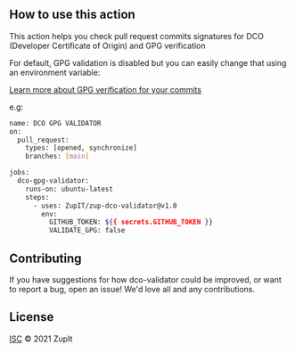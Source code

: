 ## How to use this action

This action helps you check pull request commits signatures for DCO (Developer Certificate of Origin) and GPG verification

For default, GPG validation is disabled but you can easily change that using an environment variable:

[Learn more about GPG verification for your commits](https://docs.github.com/pt/github/authenticating-to-github/managing-commit-signature-verification/about-commit-signature-verification)

e.g:
```sh
name: DCO GPG VALIDATOR
on:
  pull_request:
    types: [opened, synchronize]
    branches: [main]

jobs:
  dco-gpg-validator:
    runs-on: ubuntu-latest
    steps:
      - uses: ZupIT/zup-dco-validator@v1.0
        env:
          GITHUB_TOKEN: ${{ secrets.GITHUB_TOKEN }}
          VALIDATE_GPG: false
```

## Contributing

If you have suggestions for how dco-validator could be improved, or want to report a bug, open an issue! We'd love all and any contributions.


## License

[ISC](LICENSE) © 2021 ZupIt